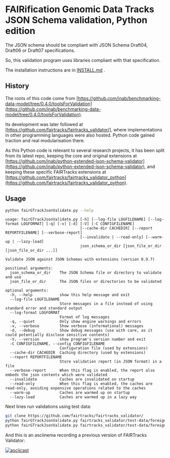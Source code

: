# FAIRification Genomic Data Tracks JSON Schema validation, Python edition

The JSON schema should be compliant with JSON Schema Draft04, Draft06 or Draft07 specifications.

So, this validation program uses libraries compliant with that specification.

The installation instructions are in [INSTALL.md](INSTALL.md) .

## History

The roots of this code come from [https://github.com/inab/benchmarking-data-model/tree/0.4.0/toolsForValidation](https://github.com/inab/benchmarking-data-model/tree/0.4.0/toolsForValidation).

Its development was later followed at [https://github.com/fairtracks/fairtracks_validator/], where implementations in other programming languages were also hosted. Python code gained traction and real modularisation there.

As this Python code is relevant to several research projects, it has been split from its latest repo, keeping the core and original extensions at [https://github.com/inab/python-extended-json-schema-validator](https://github.com/inab/python-extended-json-schema-validator), and keeping these specific FAIRTracks extensions at [https://github.com/fairtracks/fairtracks_validator_python](https://github.com/fairtracks/fairtracks_validator_python).

## Usage

```bash
python fairGTrackJsonValidate.py --help
```
```
usage: fairGTrackJsonValidate.py [-h] [--log-file LOGFILENAME] [--log-format LOGFORMAT] [-q] [-v] [-d] [-V] [-C CONFIGFILENAME]
                                 [--cache-dir CACHEDIR] [--report REPORTFILENAME] [--verbose-report]
                                 [--invalidate | --read-only] [--warm-up | --lazy-load]
                                 json_schema_or_dir [json_file_or_dir [json_file_or_dir ...]]

Validate JSON against JSON Schemas with extensions (version 0.9.7)

positional arguments:
  json_schema_or_dir    The JSON Schema file or directory to validate and use
  json_file_or_dir      The JSON files or directories to be validated

optional arguments:
  -h, --help            show this help message and exit
  --log-file LOGFILENAME
                        Store messages in a file instead of using standard error and standard output
  --log-format LOGFORMAT
                        Format of log messages
  -q, --quiet           Only show engine warnings and errors
  -v, --verbose         Show verbose (informational) messages
  -d, --debug           Show debug messages (use with care, as it could potentially disclose sensitive contents)
  -V, --version         show program's version number and exit
  -C CONFIGFILENAME, --config CONFIGFILENAME
                        Configuration file (used by extensions)
  --cache-dir CACHEDIR  Caching directory (used by extensions)
  --report REPORTFILENAME
                        Store validation report (in JSON format) in a file
  --verbose-report      When this flag is enabled, the report also embeds the json contents which were validated
  --invalidate          Caches are invalidated on startup
  --read-only           When this flag is enabled, the caches are read-only, avoiding expensive operations related to the caches
  --warm-up             Caches are warmed up on startup
  --lazy-load           Caches are warmed up in a lazy way
```

Next lines run validations using test data:

```bash
git clone https://github.com/fairtracks/fairtracks_validator/
python fairGTrackJsonValidate.py fairtracks_validator/test-data/foreignProperty_simple/schemas/ fairtracks_validator/test-data/foreignProperty_simple/good_validation/
python fairGTrackJsonValidate.py fairtracks_validator/test-data/foreignProperty_simple/schemas/ fairtracks_validator/test-data/foreignProperty_simple/bad_validation/
```

And this is an asciinema recording a previous version of FAIRTracks Validator:

[![asciicast](https://asciinema.org/a/279252.svg)](https://asciinema.org/a/279252)

